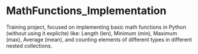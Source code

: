 # MathFunctions_Implementation
Training project, focused on implementing basic math functions in Python (without using it explicite) like: Length (len), Minimum (min), Maximum (max), Average (mean), and counting elements of different types in different nested collections.
